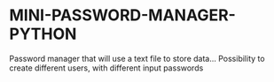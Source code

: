 # MINI-PASSWORD-MANAGER-PYTHON
Password manager that will use a text file to store data... Possibility to create different users, with different input passwords
